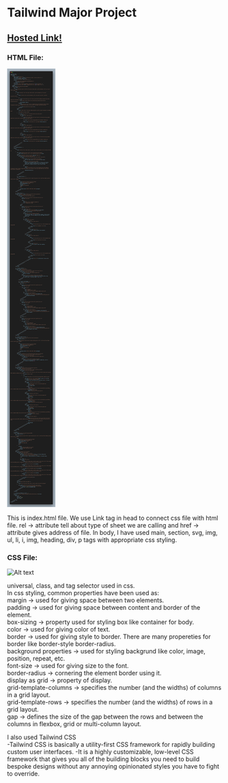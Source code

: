 # Tailwind Major Project

## [Hosted Link!](https://hsc92180.github.io/Geekster_Projects/Tailwind-Major-Project/)

### HTML File:

![Alt text](index.png)

This is index.html file. We use Link tag in head to connect css file with html file.
rel -> attribute tell about type of sheet we are calling and href -> attribute gives address of file.
In body, I have used main, section, svg, img, ul, li, i, img, heading, div, p tags with appropriate css styling.

### CSS File:

![Alt text](style.png)

universal, class, and tag selector used in css. <br>
In css styling, common properties have been used as: <br>
margin -> used for giving space between two elements.<br>
padding -> used for giving space between content and border of the element.<br>
box-sizing -> property used for styling box like container for body.<br>
color -> used for giving color of text.<br>
border -> used for giving style to border. There are many propereties for border like border-style border-radius. <br>
background properties -> used for styling backgrund like color, image, position, repeat, etc.<br>
font-size -> used for giving size to the font. <br>
border-radius -> cornering the element border using it.<br>
display as grid -> property of display. <br>
grid-template-columns -> specifies the number (and the widths) of columns in a grid layout. <br>
grid-template-rows -> specifies the number (and the widths) of rows in a grid layout. <br>
gap -> defines the size of the gap between the rows and between the columns in flexbox, grid or multi-column layout. <br>

I also used Tailwind CSS<br>
-Tailwind CSS is basically a utility-first CSS framework for rapidly building custom user interfaces. 
-It is a highly customizable, low-level CSS framework that gives you all of the building blocks you need to build bespoke designs without any annoying opinionated styles you have to fight to override.
